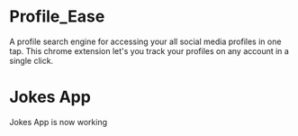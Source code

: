 # Profile_Ease
A profile search engine for accessing your all social media profiles in one tap. This chrome extension let's you track your profiles on any account in a single click.
# Jokes App
Jokes App is now working
